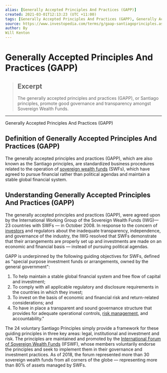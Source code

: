 ```yaml
---
alias: [Generally Accepted Principles And Practices (GAPP)]
created: 2021-03-01T12:13:23 (UTC +11:00)
tags: [Generally Accepted Principles And Practices (GAPP), Generally Accepted Principles And Practices (GAPP)]
source: https://www.investopedia.com/terms/g/gaap-santiagoprinciples.asp
author: By
Will Kenton
---
```


# Generally Accepted Principles And Practices (GAPP)

> ## Excerpt
> The generally accepted principles and practices (GAPP), or Santiago principles, promote good governance and transparency amongst Sovereign Wealth Funds.

---

Generally Accepted Principles And Practices (GAPP)
## Definition of Generally Accepted Principles And Practices (GAPP)

The generally accepted principles and practices (GAPP), which are also known as the Santiago principles, are standardized business procedures related to the operation of [sovereign wealth funds](https://www.investopedia.com/terms/s/sovereign_wealth_fund.asp) (SWFs), which have agreed to pursue financial rather than political agendas and maintain a stable global financial system.

## Understanding Generally Accepted Principles And Practices (GAPP)

The generally accepted principles and practices (GAPP), were agreed upon by the International Working Group of the Sovereign Wealth Funds (IWG)— 23 countries with SWFs — in October 2008. In response to the concern of [investors](https://www.investopedia.com/terms/i/investor.asp) and regulators about the inadequate transparency, independence, and governance of the industry, the IWG resolved that SWFs demonstrate that their arrangements are properly set up and investments are made on an economic and financial basis — instead of pursuing political agendas.

GAPP is underpinned by the following guiding objectives for SWFs, defined as "special purpose investment funds or arrangements, owned by the general government":

1.  To help maintain a stable global financial system and free flow of capital and investment;
2.  To comply with all applicable regulatory and disclosure requirements in the countries in which they invest;
3.  To invest on the basis of economic and financial risk and return-related considerations; and
4.  To have in place a transparent and sound governance structure that provides for adequate operational controls, [risk management](https://www.investopedia.com/terms/r/riskmanagement.asp), and accountability."

The 24 voluntary Santiago Principles simply provide a framework for these guiding principles in three key areas: legal, institutional and investment and risk. The principles are maintained and promoted by the [International Forum of Sovereign Wealth Funds](http://www.ifswf.org/) (IFSWF), whose members voluntarily endorse the principles and seek to implement them in their governance and investment practices. As of 2018, the forum represented more than 30 sovereign wealth funds from all corners of the globe — representing more than 80% of assets managed by SWFs.
